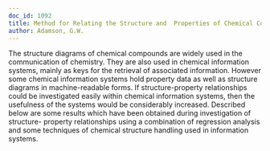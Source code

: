 ```yaml
---
doc_id: 1092
title: Method for Relating the Structure and  Properties of Chemical Compounds
author: Adamson, G.W.
---
```


The structure diagrams of chemical compounds are widely
used in the communication of chemistry.  They are also used
in chemical information systems, mainly as keys for the
retrieval of associated information.  However some chemical
information systems hold property data as well as structure
diagrams in machine-readable forms.  If structure-property
relationships could be investigated easily within chemical
information systems, then the usefulness of the systems would
be considerably increased.  Described below are some results
which have been obtained during investigation of structure-
property relationships using a combination of regression 
analysis and some techniques of chemical structure handling used
in information systems.